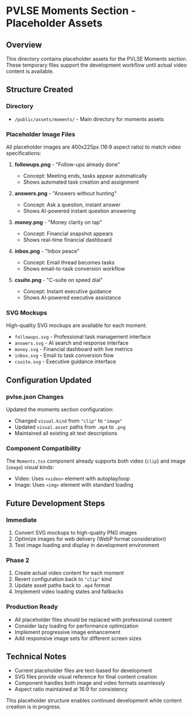 # PVLSE Moments Section - Placeholder Assets

## Overview
This directory contains placeholder assets for the PVLSE Moments section. These temporary files support the development workflow until actual video content is available.

## Structure Created

### Directory
- `/public/assets/moments/` - Main directory for moments assets

### Placeholder Image Files
All placeholder images are 400x225px (16:9 aspect ratio) to match video specifications:

1. **followups.png** - "Follow-ups already done"
   - Concept: Meeting ends, tasks appear automatically
   - Shows automated task creation and assignment

2. **answers.png** - "Answers without hunting"  
   - Concept: Ask a question, instant answer
   - Shows AI-powered instant question answering

3. **money.png** - "Money clarity on tap"
   - Concept: Financial snapshot appears
   - Shows real-time financial dashboard

4. **inbox.png** - "Inbox peace"
   - Concept: Email thread becomes tasks
   - Shows email-to-task conversion workflow

5. **csuite.png** - "C-suite on speed dial"
   - Concept: Instant executive guidance
   - Shows AI-powered executive assistance

### SVG Mockups
High-quality SVG mockups are available for each moment:
- `followups.svg` - Professional task management interface
- `answers.svg` - AI search and response interface  
- `money.svg` - Financial dashboard with live metrics
- `inbox.svg` - Email to task conversion flow
- `csuite.svg` - Executive guidance interface

## Configuration Updated

### pvlse.json Changes
Updated the moments section configuration:
- Changed `visual.kind` from `"clip"` to `"image"`
- Updated `visual.asset` paths from `.mp4` to `.png`
- Maintained all existing alt text descriptions

### Component Compatibility
The `Moments.tsx` component already supports both video (`clip`) and image (`image`) visual kinds:
- Video: Uses `<video>` element with autoplay/loop
- Image: Uses `<img>` element with standard loading

## Future Development Steps

### Immediate
1. Convert SVG mockups to high-quality PNG images
2. Optimize images for web delivery (WebP format consideration)
3. Test image loading and display in development environment

### Phase 2  
1. Create actual video content for each moment
2. Revert configuration back to `"clip"` kind
3. Update asset paths back to `.mp4` format
4. Implement video loading states and fallbacks

### Production Ready
- All placeholder files should be replaced with professional content
- Consider lazy loading for performance optimization
- Implement progressive image enhancement
- Add responsive image sets for different screen sizes

## Technical Notes
- Current placeholder files are text-based for development
- SVG files provide visual reference for final content creation
- Component handles both image and video formats seamlessly
- Aspect ratio maintained at 16:9 for consistency

This placeholder structure enables continued development while content creation is in progress.